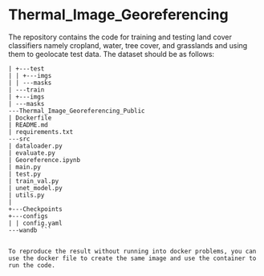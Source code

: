 # Thermal_Image_Georeferencing

The repository contains the code for training and testing land cover classifiers namely cropland, water, tree cover, and grasslands and using them to geolocate test data.
The dataset should be as follows:


```+---data
| +---test
| | +---imgs
| | ---masks
| ---train
| +---imgs
| ---masks
---Thermal_Image_Georeferencing_Public
| Dockerfile
| README.md
| requirements.txt
---src
| dataloader.py
| evaluate.py
| Georeference.ipynb
| main.py
| test.py
| train_val.py
| unet_model.py
| utils.py
|
+---Checkpoints
+---configs
| | config.yaml
---wandb ```

                
To reproduce the result without running into docker problems, you can use the docker file to create the same image and use the container to run the code. 
